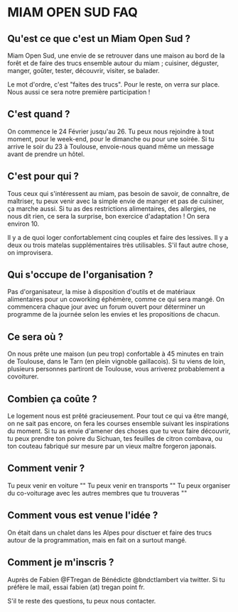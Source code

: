 # MIAM OPEN SUD FAQ


## Qu'est ce que c'est un Miam Open Sud ?  

Miam Open Sud, une envie de se retrouver dans une maison au bord de la forêt et de faire des trucs ensemble autour du miam ; cuisiner, déguster, manger, goûter, tester, découvrir, visiter, se balader.

Le mot d'ordre, c'est "faites des trucs". Pour le reste, on verra sur place. Nous aussi ce sera notre première participation !

## C'est quand ?  

On commence le 24 Février jusqu'au 26.
Tu peux nous rejoindre à tout moment, pour le week-end, pour le dimanche ou pour une soirée.
Si tu arrive le soir du 23 à Toulouse, envoie-nous quand même un message avant de prendre un hôtel.

## C'est pour qui ?  

Tous ceux qui s'intéressent au miam, pas besoin de savoir, de connaître, de maîtriser, tu peux venir avec la simple envie de manger et pas de cuisiner, ça marche aussi.
Si tu as des restrictions alimentaires, des allergies, ne nous dit rien, ce sera la surprise, bon exercice d'adaptation !
On sera environ 10.

Il y a de quoi loger confortablement cinq couples et faire des lessives. Il y a deux ou trois matelas supplémentaires très utilisables. S'il faut autre chose, on improvisera. 

## Qui s'occupe de l'organisation ?  

Pas d'organisateur, la mise à disposition d'outils et de matériaux alimentaires pour un coworking éphémère, comme ce qui sera mangé.
On commencera chaque jour avec un forum ouvert pour déterminer un programme de la journée selon les envies et les propositions de chacun.

## Ce sera où ?  

On nous prête une maison (un peu trop) confortable à 45 minutes en train de Toulouse, dans le Tarn (en plein vignoble gaillacois).
Si tu viens de loin, plusieurs personnes partiront de Toulouse, vous arriverez probablement a covoiturer.

## Combien ça coûte ?  

Le logement nous est prêté gracieusement.
Pour tout ce qui va être mangé, on ne sait pas encore, on fera les courses ensemble suivant les inspirations du moment.
Si tu as envie d'amener des choses que tu veux faire découvrir, tu peux prendre ton poivre du Sichuan, tes feuilles de citron combava, ou ton couteau fabriqué sur mesure par un vieux maître forgeron japonais.

## Comment venir ?  

Tu peux venir en voiture ""
Tu peux venir en transports ""
Tu peux organiser du co-voiturage avec les autres membres que tu trouveras ""

## Comment vous est venue l'idée ?  

On était dans un chalet dans les Alpes pour disctuer et faire des trucs autour de la programmation, mais en fait on a surtout mangé.

## Comment je m'inscris ?  

Auprès de Fabien @FTregan de Bénédicte @bndctlambert via twitter. Si tu préfère le mail, essai fabien (at) tregan point fr.

S'il te reste des questions, tu peux nous contacter.



